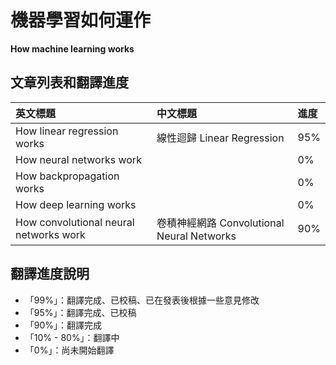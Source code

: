 # 機器學習如何運作

**How machine learning works**

## 文章列表和翻譯進度

| 英文標題 | 中文標題 | 進度 |
| :--- | :--- | :--- |
| How linear regression works | 線性迴歸 Linear Regression | 95% |
| How neural networks work |  | 0% |
| How backpropagation works |  | 0% |
| How deep learning works |  | 0% |
| How convolutional neural networks work | 卷積神經網路 Convolutional Neural Networks | 90% |

## 翻譯進度說明

* 「99%」：翻譯完成、已校稿、已在發表後根據一些意見修改
* 「95%」：翻譯完成、已校稿
* 「90%」：翻譯完成
* 「10% - 80%」：翻譯中
* 「0%」：尚未開始翻譯



